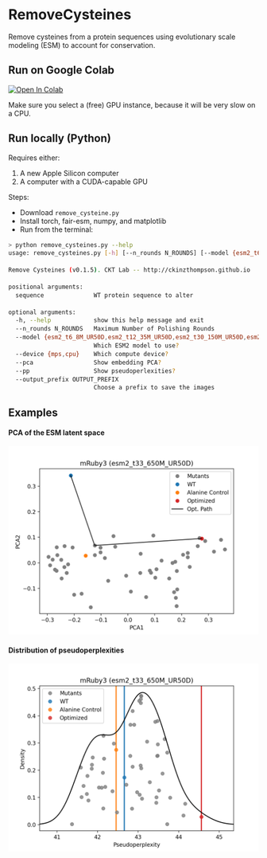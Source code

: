 # RemoveCysteines
Remove cysteines from a protein sequences using evolutionary scale modeling (ESM) to account for conservation.

## Run on Google Colab 
<a href="https://colab.research.google.com/github/ckinzthompson/removecysteines/blob/main/remove_cysteines.ipynb" target="_parent"><img src="https://colab.research.google.com/assets/colab-badge.svg" alt="Open In Colab"/></a>

Make sure you select a (free) GPU instance, because it will be very slow on a CPU.


## Run locally (Python)
Requires either:
1. A new Apple Silicon computer
2. A computer with a CUDA-capable GPU

Steps:
* Download `remove_cysteine.py`
* Install torch, fair-esm, numpy, and matplotlib
* Run from the terminal:

```bash
> python remove_cysteines.py --help
usage: remove_cysteines.py [-h] [--n_rounds N_ROUNDS] [--model {esm2_t6_8M_UR50D,esm2_t12_35M_UR50D,esm2_t30_150M_UR50D,esm2_t33_650M_UR50D,esm2_t36_3B_UR50D,esm2_t48_15B_UR50D}] [--device {mps,cpu}] [--pca] [--pp] [--output_prefix OUTPUT_PREFIX] sequence

Remove Cysteines (v0.1.5). CKT Lab -- http://ckinzthompson.github.io

positional arguments:
  sequence              WT protein sequence to alter

optional arguments:
  -h, --help            show this help message and exit
  --n_rounds N_ROUNDS   Maximum Number of Polishing Rounds
  --model {esm2_t6_8M_UR50D,esm2_t12_35M_UR50D,esm2_t30_150M_UR50D,esm2_t33_650M_UR50D,esm2_t36_3B_UR50D,esm2_t48_15B_UR50D}
                        Which ESM2 model to use?
  --device {mps,cpu}    Which compute device?
  --pca                 Show embedding PCA?
  --pp                  Show pseudoperlexities?
  --output_prefix OUTPUT_PREFIX
                        Choose a prefix to save the images
```

## Examples
#### PCA of the ESM latent space
![](docs/mRuby3_pca_esm2_t33_650M_UR50D.png)
#### Distribution of pseudoperplexities
![](docs/mRuby3_pp_esm2_t33_650M_UR50D.png)
